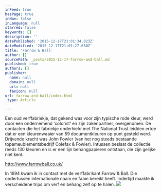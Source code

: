 ```yaml
---
inFeed: true
hasPage: true
inNav: false
inLanguage: null
starred: false
keywords: []
description: ''
datePublished: '2015-12-17T21:01:34.823Z'
dateModified: '2015-12-17T21:01:27.630Z'
title: 'Farrow & Ball'
author: []
sourcePath: _posts/2015-12-17-farrow-and-ball.md
published: true
authors: []
publisher:
  name: null
  domain: null
  url: null
  favicon: null
url: farrow-and-ball/index.html
_type: Article

---
```

Een oud verffabriekje, dat gekend was voor zijn typische rode kleur, werd door een ondernemend 'colorist' en zijn zakenpartner, overgenomen. De contacten die het fabriekje onderhield met The National Trust leidden ertoe dat er een kleurenwaaier van 59 documentkleuren op punt gesteld werd. Drijvende kracht was John Fowler (van het nog steeds bestaande topameublementsbedrijf Colefax & Fowler). Intussen beslaat de collectie reeds 130 kleuren en is er een lijn behangpapieren ontstaan, die zijn gelijke niet kent. 

[http://www.farrowball.co.uk/ ][0]

In 1994 kwam ik in contact met de verffabrikant Farrow & Ball. Die ondertussen internationale naam en faam bereikt heeft. Indertijd maakte ik verscheidene trips om verf en behang zelf op te halen. ![](https://the-grid-user-content.s3-us-west-2.amazonaws.com/67383600-75fd-426b-9dfa-2a69596e4a5d.gif)

[0]: http://www.farrowball.co.uk/